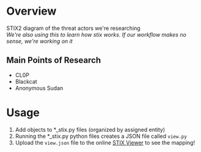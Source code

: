 # Overview
STIX2 diagram of the threat actors we're researching \
*We're also using this to learn how stix works. If our workflow makes no sense, we're working on it*

## Main Points of Research
- CL0P
- Blackcat
- Anonymous Sudan 

# Usage
1. Add objects to *_stix.py files (organized by assigned entity)
2. Running the *_stix.py python files creates a JSON file called `view.py`
3. Upload the `view.json` file to the online [STIX Viewer](https://oasis-open.github.io/cti-stix-visualization/) 
to see the mapping!
